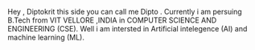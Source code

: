 Hey , Diptokrit this side you can call me Dipto .
Currently i am persuing B.Tech from VIT VELLORE ,INDIA in COMPUTER SCIENCE AND ENGINEERING (CSE). 
Well i am intersted in Artificial intelegence (AI) and machine learning (ML).



<!---
Diptokrit/Diptokrit is a ✨ special ✨ repository because its `README.md` (this file) appears on your GitHub profile.
You can click the Preview link to take a look at your changes.
--->
